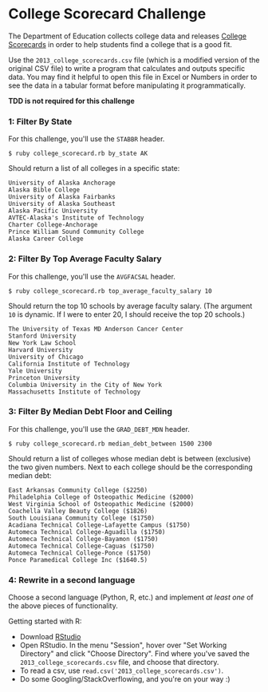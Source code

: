 # College Scorecard Challenge

The Department of Education collects college data and releases [College Scorecards](https://catalog.data.gov/dataset/college-scorecard) in order to help students find a college that is a good fit.

Use the `2013_college_scorecards.csv` file (which is a modified version of the original CSV file) to write a program that calculates and outputs specific data. You may find it helpful to open this file in Excel or Numbers in order to see the data in a tabular format before manipulating it programmatically. 

**TDD is not required for this challenge**

### 1: Filter By State

For this challenge, you'll use the `STABBR` header. 

```
$ ruby college_scorecard.rb by_state AK
```

Should return a list of all colleges in a specific state:

```
University of Alaska Anchorage
Alaska Bible College
University of Alaska Fairbanks
University of Alaska Southeast
Alaska Pacific University
AVTEC-Alaska's Institute of Technology
Charter College-Anchorage
Prince William Sound Community College
Alaska Career College
```

### 2: Filter By Top Average Faculty Salary

For this challenge, you'll use the `AVGFACSAL` header. 

```
$ ruby college_scorecard.rb top_average_faculty_salary 10
```

Should return the top 10 schools by average faculty salary. (The argument `10` is dynamic. If I were to enter 20, I should receive the top 20 schools.)

```
The University of Texas MD Anderson Cancer Center
Stanford University
New York Law School
Harvard University
University of Chicago
California Institute of Technology
Yale University
Princeton University
Columbia University in the City of New York
Massachusetts Institute of Technology
```

### 3: Filter By Median Debt Floor and Ceiling

For this challenge, you'll use the `GRAD_DEBT_MDN` header. 

```
$ ruby college_scorecard.rb median_debt_between 1500 2300
```

Should return a list of colleges whose median debt is between (exclusive) the two given numbers. Next to each college should be the corresponding median debt:

```
East Arkansas Community College ($2250)
Philadelphia College of Osteopathic Medicine ($2000)
West Virginia School of Osteopathic Medicine ($2000)
Coachella Valley Beauty College ($1826)
South Louisiana Community College ($1750)
Acadiana Technical College-Lafayette Campus ($1750)
Automeca Technical College-Aguadilla ($1750)
Automeca Technical College-Bayamon ($1750)
Automeca Technical College-Caguas ($1750)
Automeca Technical College-Ponce ($1750)
Ponce Paramedical College Inc ($1640.5)
```

### 4: Rewrite in a second language

Choose a second language (Python, R, etc.) and implement *at least one* of the above pieces of functionality. 

Getting started with R:

* Download [RStudio](https://www.rstudio.com/products/rstudio/download/)
* Open RStudio. In the menu "Session", hover over "Set Working Directory" and click "Choose Directory". Find where you've saved the `2013_college_scorecards.csv` file, and choose that directory.
* To read a csv, use `read.csv('2013_college_scorecards.csv')`. 
* Do some Googling/StackOverflowing, and you're on your way :) 
